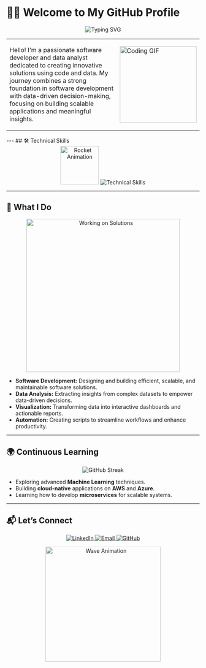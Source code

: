 # 👨‍💻 Welcome to My GitHub Profile  
<p align="center">
  <img src="https://readme-typing-svg.herokuapp.com?font=Fira+Code&size=28&pause=1000&color=F75C7E&center=true&vCenter=true&width=1000&lines=Hi+There!+👋+I'm+a+Software+Developer+Data+Analyst;Building+Scalable+and+Innovative+Solutions!" alt="Typing SVG" />
</p>

<table>
  <tr>
    <td>
      <p align="left"> 
        Hello! I'm a passionate software developer and data analyst dedicated to creating innovative solutions using code and data. My journey combines a strong foundation in software development with data-driven decision-making, focusing on building scalable applications and meaningful insights.
      </p>
    </td>
    <td>
      <p align="left">
        <img src="https://media.giphy.com/media/qgQUggAC3Pfv687qPC/giphy.gif" width="200" alt="Coding GIF" />
      </p>
    </td>
  </tr>
</table>
---
## 🛠️ Technical Skills  

<div align="center">
  <img src="https://media.giphy.com/media/L8K62iTDkzGX6/giphy.gif" width="100" alt="Rocket Animation" />
  <img src="https://skillicons.dev/icons?i=python,javascript,html,css,react,flask,git,github,aws,azure,tableau,powerbi" alt="Technical Skills" />
</div>

---

## 🌟 What I Do  

<div align="center">
  <img src="https://media.giphy.com/media/VTtANKl0beDFQRLDTh/giphy.gif" width="400" alt="Working on Solutions" />
</div>

- **Software Development:** Designing and building efficient, scalable, and maintainable software solutions.  
- **Data Analysis:** Extracting insights from complex datasets to empower data-driven decisions.  
- **Visualization:** Transforming data into interactive dashboards and actionable reports.  
- **Automation:** Creating scripts to streamline workflows and enhance productivity.  

---

## 🌍 Continuous Learning  

<div align="center">
  <img src="https://github-readme-streak-stats.herokuapp.com/?user=yourusername&theme=highcontrast" alt="GitHub Streak" />
</div>

- Exploring advanced **Machine Learning** techniques.  
- Building **cloud-native** applications on **AWS** and **Azure**.  
- Learning how to develop **microservices** for scalable systems.  

---

## 📬 Let’s Connect  

<p align="center">
  <a href="https://linkedin.com/in/wesleyhk" target="_blank">
    <img src="https://img.shields.io/badge/LinkedIn-0077B5?style=for-the-badge&logo=linkedin&logoColor=white" alt="LinkedIn" />
  </a>
  <a href="mailto:hks.wesley@gmail.com">
    <img src="https://img.shields.io/badge/Email-D14836?style=for-the-badge&logo=gmail&logoColor=white" alt="Email" />
  </a>
  <a href="https://github.com/wharuo" target="_blank">
    <img src="https://img.shields.io/badge/GitHub-100000?style=for-the-badge&logo=github&logoColor=white" alt="GitHub" />
  </a>
</p>

<p align="center">
  <img src="https://media.giphy.com/media/j2pOGeGYKe2xCCKwfi/giphy.gif" width="300" alt="Wave Animation" />
</p>

